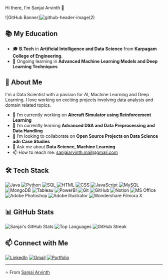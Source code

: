 Hi there, I'm Sanjai Arvinth 👋

![GitHub Banner]![github-header-image(2)](https://github.com/user-attachments/assets/5a568582-fb54-48d5-8ff1-f20c23d7c4d6)


## 📚 My Education
- 🎓 **B.Tech** in **Artificial Intelligence and Data Science** from **Karpagam College of Engineering.**
- 📖 Ongoing learning in **Advanced Machine Learning Models and Deep Learning Techniques**

## 🚀 About Me
I'm a Data Scientist with a passion for AI, Machine Learning and Deep Learning. I love working on exciting projects involving data analysis and domain related topics.

- 🔭 I’m currently working on **Aircraft Simulator using Reinforcement Learning**
- 🌱 I’m currently learning **Advanced DSA and Data Preprocessing and Data Handling**
- 👯 I’m looking to collaborate on **Open Source Projects on Data Science adn Case Studies**
- 💬 Ask me about **Data Science, Machine Learning**
- 📫 How to reach me: sanjaiarvinth.mail@gmail.com


## 🛠️ Tech Stack
![Java](https://img.shields.io/badge/Java-007396?style=for-the-badge&logo=java&logoColor=white)
![Python](https://img.shields.io/badge/Python-3776AB?style=for-the-badge&logo=python&logoColor=white)
![SQL](https://img.shields.io/badge/SQL-4479A1?style=for-the-badge&logo=postgresql&logoColor=white)
![HTML](https://img.shields.io/badge/HTML5-E34F26?style=for-the-badge&logo=html5&logoColor=white)
![CSS](https://img.shields.io/badge/CSS3-1572B6?style=for-the-badge&logo=css3&logoColor=white)
![JavaScript](https://img.shields.io/badge/JavaScript-F7DF1E?style=for-the-badge&logo=javascript&logoColor=black)
![MySQL](https://img.shields.io/badge/MySQL-4479A1?style=for-the-badge&logo=mysql&logoColor=white)
![MongoDB](https://img.shields.io/badge/MongoDB-47A248?style=for-the-badge&logo=mongodb&logoColor=white)
![Tableau](https://img.shields.io/badge/Tableau-E97627?style=for-the-badge&logo=tableau&logoColor=white)
![PowerBI](https://img.shields.io/badge/PowerBI-F2C811?style=for-the-badge&logo=powerbi&logoColor=black)
![Git](https://img.shields.io/badge/Git-F05032?style=for-the-badge&logo=git&logoColor=white)
![GitHub](https://img.shields.io/badge/GitHub-181717?style=for-the-badge&logo=github&logoColor=white)
![Notion](https://img.shields.io/badge/Notion-000000?style=for-the-badge&logo=notion&logoColor=white)
![MS Office](https://img.shields.io/badge/Microsoft_Office-D83B01?style=for-the-badge&logo=microsoft-office&logoColor=white)
![Adobe Photoshop](https://img.shields.io/badge/Adobe_Photoshop-31A8FF?style=for-the-badge&logo=adobe-photoshop&logoColor=white)
![Adobe Illustrator](https://img.shields.io/badge/Adobe_Illustrator-FF9A00?style=for-the-badge&logo=adobe-illustrator&logoColor=white)
![Wondershare Filmora X](https://img.shields.io/badge/Wondershare_Filmora-16A0DB?style=for-the-badge&logo=wondershare-filmora&logoColor=white)

## 📊 GitHub Stats
![Sanjai's GitHub Stats](https://github-readme-stats.vercel.app/api?username=sanjai-arvinth&show_icons=true&theme=radical)
![Top Languages](https://github-readme-stats.vercel.app/api/top-langs/?username=sanjai-arvinth&layout=compact&theme=radical)
![GitHub Streak](https://github-readme-streak-stats.herokuapp.com/?user=sanjai-arvinth&theme=radical)

## 📫 Connect with Me
[![LinkedIn](https://img.shields.io/badge/LinkedIn-0077B5?style=for-the-badge&logo=linkedin&logoColor=white)]([https://linkedin.com/in/your-profile](https://www.linkedin.com/in/god-d-sanjai/))
[![Gmail](https://img.shields.io/badge/Gmail-D14836?style=for-the-badge&logo=gmail&logoColor=white)](mailto:sanjaiarvinth.mail@gmail.com)
[![Portfolio](https://img.shields.io/badge/Portfolio-4285F4?style=for-the-badge&logo=google-chrome&logoColor=white)]([https://sites.google.com/view/your-portfolio](https://sites.google.com/view/sanjai-arvinth-eportfolio/home))

---

⭐️ From [Sanjai Arvinth](https://github.com/sanjai-arvinth)
